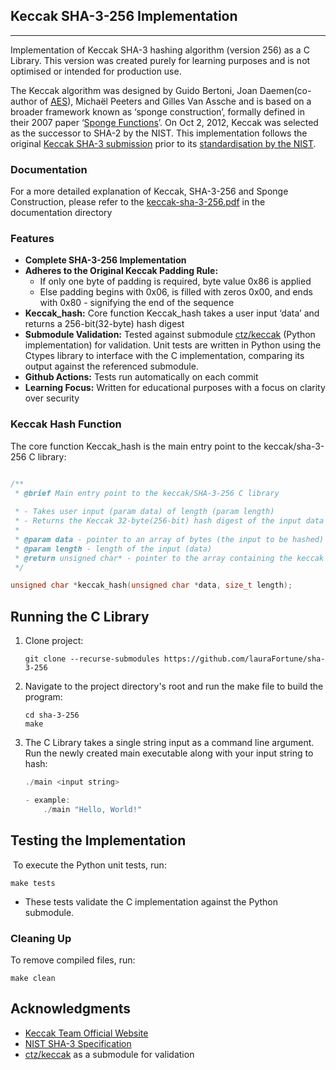 ## Keccak SHA-3-256 Implementation

---

Implementation of Keccak SHA-3 hashing algorithm (version 256) as a C Library. This version was created purely for learning purposes and is not optimised or intended for production use. 

The Keccak algorithm was designed by Guido Bertoni, Joan Daemen(co-author of [AES](https://en.wikipedia.org/wiki/Advanced_Encryption_Standard)), Michaël Peeters and Gilles Van Assche and is based on a broader framework known as ‘sponge construction’, formally defined in their 2007 paper ‘[Sponge Functions](https://keccak.team/files/SpongeFunctions.pdf)’. On Oct 2, 2012, Keccak was selected as the successor to SHA-2 by the NIST. This implementation follows the original [Keccak SHA-3 submission](https://keccak.team/files/Keccak-submission-3.pdf) prior to its [standardisation by the NIST](https://nvlpubs.nist.gov/nistpubs/fips/nist.fips.202.pdf). 

### Documentation

For a more detailed explanation of Keccak, SHA-3-256 and Sponge Construction, please refer to the [keccak-sha-3-256.pdf](https://github.com/lauraFortune/sha-3-256/tree/main/documentation/keccak-sha-3-256.pdf) in the documentation directory

### Features

*   **Complete SHA-3-256 Implementation**
*   **Adheres to the Original Keccak Padding Rule:**
    *   If only one byte of padding is required, byte value 0x86 is applied
    *   Else padding begins with 0x06, is filled with zeros 0x00, and ends with 0x80 - signifying the end of the sequence
*   **Keccak\_hash:** Core function Keccak\_hash takes a user input ‘data’ and returns a 256-bit(32-byte) hash digest
*   **Submodule Validation:** Tested against submodule [ctz/keccak](https://github.com/ctz/keccak) (Python implementation) for validation. Unit tests are written in Python using the Ctypes library to interface with the C implementation, comparing its output against the referenced submodule.
*   **Github Actions:** Tests run automatically on each commit
*   **Learning Focus:** Written for educational purposes with a focus on clarity over security

### Keccak Hash Function

The core function Keccak\_hash is the main entry point to the keccak/sha-3-256 C library:

```c

/**
 * @brief Main entry point to the keccak/SHA-3-256 C library
 
 * - Takes user input (param data) of length (param length)
 * - Returns the Keccak 32-byte(256-bit) hash digest of the input data
 * 
 * @param data - pointer to an array of bytes (the input to be hashed)
 * @param length - length of the input (data)
 * @return unsigned char* - pointer to the array containing the keccak hash digest
 */

unsigned char *keccak_hash(unsigned char *data, size_t length);
```

## Running the C Library

1.  Clone project:
    
    ```plaintext
    git clone --recurse-submodules https://github.com/lauraFortune/sha-3-256
    ```
    
2.  Navigate to the project directory's root and run the make file to build the program:
    
    ```plaintext
    cd sha-3-256
    make
    ```
    
3.  The C Library takes a single string input as a command line argument. Run the newly created main executable along with your input string to hash:
    
    ```c
    ./main <input string>
    
    - example:
    	./main "Hello, World!"
    ```
    

## Testing the Implementation

 To execute the Python unit tests, run:

```plaintext
make tests
```

*   These tests validate the C implementation against the Python submodule.

### Cleaning Up

To remove compiled files, run: 

```plaintext
make clean
```

## Acknowledgments

*   [Keccak Team Official Website](https://keccak.team/)
*   [NIST SHA-3 Specification](https://nvlpubs.nist.gov/nistpubs/fips/nist.fips.202.pdf)
*   [ctz/keccak](https://github.com/ctz/keccak) as a submodule for validation
   
